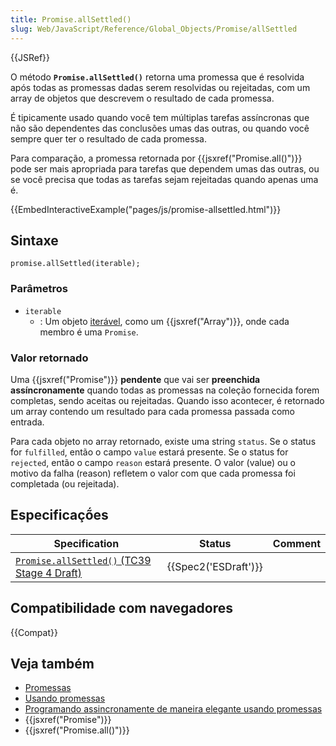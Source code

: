 ```yaml
---
title: Promise.allSettled()
slug: Web/JavaScript/Reference/Global_Objects/Promise/allSettled
---
```


{{JSRef}}

O método **`Promise.allSettled()`** retorna uma promessa que é resolvida após todas as promessas dadas serem resolvidas ou rejeitadas, com um array de objetos que descrevem o resultado de cada promessa.

É tipicamente usado quando você tem múltiplas tarefas assíncronas que não são dependentes das conclusões umas das outras, ou quando você sempre quer ter o resultado de cada promessa.

Para comparação, a promessa retornada por {{jsxref("Promise.all()")}} pode ser mais apropriada para tarefas que dependem umas das outras, ou se você precisa que todas as tarefas sejam rejeitadas quando apenas uma é.

{{EmbedInteractiveExample("pages/js/promise-allsettled.html")}}

## Sintaxe

```
promise.allSettled(iterable);
```

### Parâmetros

- `iterable`
  - : Um objeto [iterável](/pt-BR/docs/Web/JavaScript/Guide/iterable), como um {{jsxref("Array")}}, onde cada membro é uma `Promise`.

### Valor retornado

Uma {{jsxref("Promise")}} **pendente** que vai ser **preenchida assíncronamente** quando todas as promessas na coleção fornecida forem completas, sendo aceitas ou rejeitadas. Quando isso acontecer, é retornado um array contendo um resultado para cada promessa passada como entrada.

Para cada objeto no array retornado, existe uma string `status`. Se o status for `fulfilled`, então o campo `value` estará presente. Se o status for `rejected`, então o campo `reason` estará presente. O valor (value) ou o motivo da falha (reason) refletem o valor com que cada promessa foi completada (ou rejeitada).

## Especificaçṍes

| Specification                                                                               | Status               | Comment |
| ------------------------------------------------------------------------------------------- | -------------------- | ------- |
| [`Promise.allSettled()` (TC39 Stage 4 Draft)](https://tc39.es/proposal-promise-allSettled/) | {{Spec2('ESDraft')}} |         |

## Compatibilidade com navegadores

{{Compat}}

## Veja também

- [Promessas](/pt-BR/docs/Archive/Add-ons/Techniques/Promises)
- [Usando promessas](/pt-BR/docs/Web/JavaScript/Guide/Using_promises)
- [Programando assincronamente de maneira elegante usando promessas](/pt-BR/docs/Learn/JavaScript/Asynchronous/Promises)
- {{jsxref("Promise")}}
- {{jsxref("Promise.all()")}}

